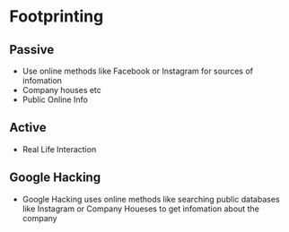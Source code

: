 # Footprinting

## Passive
* Use online methods like Facebook or Instagram for sources of infomation
* Company houses etc
* Public Online Info

## Active
* Real Life Interaction

## Google Hacking
* Google Hacking uses online methods like searching public databases like Instagram or Company Houeses to get infomation about the company
